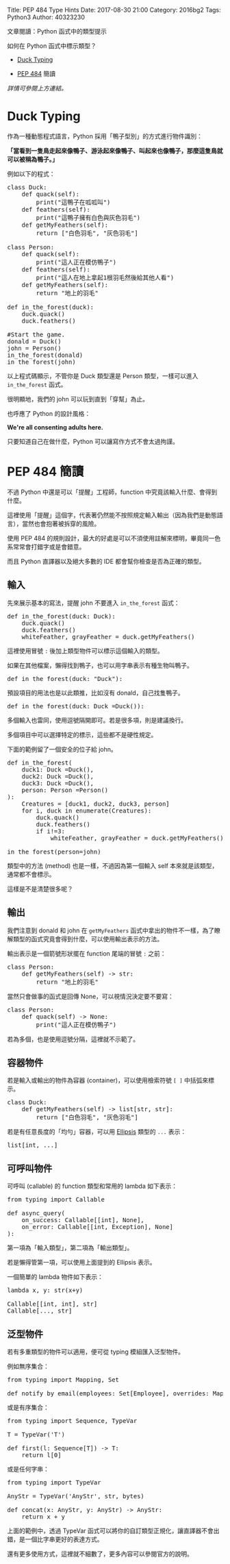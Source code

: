 Title: PEP 484 Type Hints
Date: 2017-08-30 21:00
Category: 2016bg2
Tags: Python3
Author: 40323230

文章閱讀：Python 函式中的類型提示

如何在 Python 函式中標示類型？

+ [Duck Typing]

+ [PEP 484] 簡讀

[PEP 484]: https://www.python.org/dev/peps/pep-0484

[Duck Typing]: https://zh.wikipedia.org/wiki/%E9%B8%AD%E5%AD%90%E7%B1%BB%E5%9E%8B

<!-- PELICAN_END_SUMMARY -->

*詳情可參閱上方連結。*

Duck Typing
===

作為一種動態程式語言，Python 採用「鴨子型別」的方式進行物件識別：

**「當看到一隻鳥走起來像鴨子、游泳起來像鴨子、叫起來也像鴨子，那麼這隻鳥就可以被稱為鴨子。」**

例如以下的程式：

<pre class="brush: python">
class Duck:
    def quack(self):
        print("這鴨子在呱呱叫")
    def feathers(self):
        print("這鴨子擁有白色與灰色羽毛")
    def getMyFeathers(self):
        return ["白色羽毛", "灰色羽毛"]

class Person:
    def quack(self):
        print("這人正在模仿鴨子")
    def feathers(self): 
        print("這人在地上拿起1根羽毛然後給其他人看")
    def getMyFeathers(self):
        return "地上的羽毛"

def in_the_forest(duck):
    duck.quack()
    duck.feathers()

#Start the game.
donald = Duck()
john = Person()
in_the_forest(donald)
in_the_forest(john)
</pre>

以上程式碼顯示，不管你是 Duck 類型還是 Person 類型，一樣可以進入 `in_the_forest` 函式。

很明顯地，我們的 john 可以玩到直到「穿幫」為止。

也呼應了 Python 的設計風格：

**We're all consenting adults here.**

只要知道自己在做什麼，Python 可以讓寫作方式不會太過拘謹。

PEP 484 簡讀
===

不過 Python 中還是可以「提醒」工程師，function 中究竟該輸入什麼、會得到什麼。

這裡使用「提醒」這個字，代表著仍然能不按照規定輸入輸出（因為我們是動態語言），當然也會抱著被拆穿的風險。

使用 PEP 484 的規則設計，最大的好處是可以不須使用註解來標明，畢竟同一色系常常會打錯字或是會錯意。

而且 Python 直譯器以及絕大多數的 IDE 都會幫你檢查是否為正確的類型。

輸入
---

先來展示基本的寫法，提醒 john 不要進入 `in_the_forest` 函式：

<pre class="brush: python">
def in_the_forest(duck: Duck):
    duck.quack()
    duck.feathers()
    whiteFeather, grayFeather = duck.getMyFeathers()
</pre>

這裡使用冒號 `:` 後加上類型物件可以標示這個輸入的類型。

如果在其他檔案，懶得找到鴨子，也可以用字串表示有種生物叫鴨子。

<pre class="brush: python">
def in_the_forest(duck: "Duck"):
</pre>

預設項目的用法也是以此類推，比如沒有 donald，自己找隻鴨子。

<pre class="brush: python">
def in_the_forest(duck: Duck =Duck()):
</pre>

多個輸入也雷同，使用逗號隔開即可。若是很多項，則是建議換行。

多個項目中可以選擇特定的標示，這些都不是硬性規定。

下面的範例留了一個安全的位子給 john。

<pre class="brush: python">
def in_the_forest(
    duck1: Duck =Duck(),
    duck2: Duck =Duck(),
    duck3: Duck =Duck(),
    person: Person =Person()
):
    Creatures = [duck1, duck2, duck3, person]
    for i, duck in enumerate(Creatures):
        duck.quack()
        duck.feathers()
        if i!=3:
            whiteFeather, grayFeather = duck.getMyFeathers()

in_the_forest(person=john)
</pre>

類型中的方法 (method) 也是一樣，不過因為第一個輸入 self 本來就是該類型，通常都不會標示。

這樣是不是清楚很多呢？

輸出
---

我們注意到 donald 和 john 在 `getMyFeathers` 函式中拿出的物件不一樣，為了瞭解類型的函式究竟會得到什麼，可以使用輸出表示的方法。

輸出表示是一個箭號形狀擺在 function 尾端的冒號 `:` 之前：

<pre class="brush: python">
class Person:
    def getMyFeathers(self) -> str:
        return "地上的羽毛"
</pre>

當然只會做事的函式是回傳 None，可以視情況決定要不要寫：

<pre class="brush: python">
class Person:
    def quack(self) -> None:
        print("這人正在模仿鴨子")
</pre>

若為多個，也是使用逗號分隔，這裡就不示範了。

容器物件
---

若是輸入或輸出的物件為容器 (container)，可以使用檢索符號 `[ ]` 中括弧來標示。

<pre class="brush: python">
class Duck:
    def getMyFeathers(self) -> list[str, str]:
        return ["白色羽毛", "灰色羽毛"]
</pre>

若是有任意長度的「均勻」容器，可以用 [Ellipsis] 類型的 `...` 表示：

[Ellipsis]: https://docs.python.org/3.6/library/constants.html#Ellipsis

<pre class="brush: python">
list[int, ...]
</pre>

可呼叫物件
---

可呼叫 (callable) 的 function 類型和常用的 lambda 如下表示：

<pre class="brush: python">
from typing import Callable

def async_query(
    on_success: Callable[[int], None],
    on_error: Callable[[int, Exception], None]
):
</pre>

第一項為「輸入類型」，第二項為「輸出類型」。

若是懶得管第一項，可以使用上面提到的 Ellipsis 表示。

一個簡單的 lambda 物件如下表示：

<pre class="brush: python">
lambda x, y: str(x+y)

Callable[[int, int], str]
Callable[..., str]
</pre>

泛型物件
---

若有多重類型的物件可以適用，便可從 typing 模組匯入泛型物件。

例如無序集合：

<pre class="brush: python">
from typing import Mapping, Set

def notify_by_email(employees: Set[Employee], overrides: Mapping[str, str]):
</pre>

或是有序集合：

<pre class="brush: python">
from typing import Sequence, TypeVar

T = TypeVar('T')

def first(l: Sequence[T]) -> T:
    return l[0]
</pre>

或是任何字串：

<pre class="brush: python">
from typing import TypeVar

AnyStr = TypeVar('AnyStr', str, bytes)

def concat(x: AnyStr, y: AnyStr) -> AnyStr:
    return x + y
</pre>

上面的範例中，透過 TypeVar 函式可以將你的自訂類型正規化，讓直譯器不會出錯，是一個比字串更好的表達方式。

還有更多使用方式，這裡就不細數了，更多內容可以參閱官方的說明。